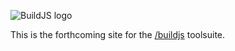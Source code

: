 ![BuildJS logo](/buildjs/buildjs-site/raw/master/assets/img/buildjs.png)

This is the forthcoming site for the [/buildjs](BuildJS) toolsuite.